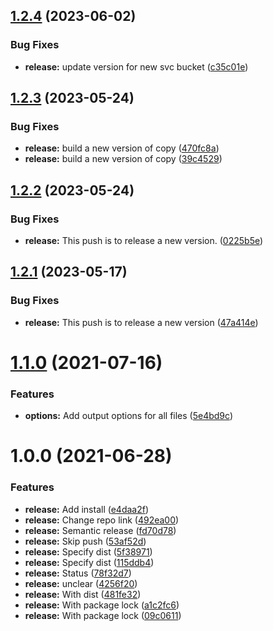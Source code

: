 ## [1.2.4](https://github.com/mavrck-inc/copy-git-meta/compare/1.2.3...1.2.4) (2023-06-02)


### Bug Fixes

* **release:** update version for new svc bucket ([c35c01e](https://github.com/mavrck-inc/copy-git-meta/commit/c35c01e173e76556b067199550492d1ab4616c56))

## [1.2.3](https://github.com/mavrck-inc/copy-git-meta/compare/1.2.2...1.2.3) (2023-05-24)


### Bug Fixes

* **release:** build a new version of copy ([470fc8a](https://github.com/mavrck-inc/copy-git-meta/commit/470fc8a8d81f55128cc4823b7d57a3a6033e69b9))
* **release:** build a new version of copy ([39c4529](https://github.com/mavrck-inc/copy-git-meta/commit/39c452922c37616682fc23cdbed766931f107aab))

## [1.2.2](https://github.com/mavrck-inc/copy-git-meta/compare/1.2.1...1.2.2) (2023-05-24)


### Bug Fixes

* **release:** This push is to release a new version. ([0225b5e](https://github.com/mavrck-inc/copy-git-meta/commit/0225b5efc67bd44b886bce4cfaacbb72bd296ee5))

## [1.2.1](https://github.com/mavrck-inc/copy-git-meta/compare/1.2.0...1.2.1) (2023-05-17)


### Bug Fixes

* **release:** This push is to release a new version ([47a414e](https://github.com/mavrck-inc/copy-git-meta/commit/47a414eb57521a6458cc163d51af7ad41ce395f0))

# [1.1.0](https://github.com/mavrck-inc/copy-git-meta/compare/1.0.0...1.1.0) (2021-07-16)


### Features

* **options:** Add output options for all files ([5e4bd9c](https://github.com/mavrck-inc/copy-git-meta/commit/5e4bd9c9c88dca486c77890074a684a7c39010c4))

# 1.0.0 (2021-06-28)


### Features

* **release:** Add install ([e4daa2f](https://github.com/mavrck-inc/copy-git-meta/commit/e4daa2f5ffb6bfd8b9ad740e4a71dc2e5d2c1233))
* **release:** Change repo link ([492ea00](https://github.com/mavrck-inc/copy-git-meta/commit/492ea00b1f7031b4d626875e0a2c1bd81628879c))
* **release:** Semantic release ([fd70d78](https://github.com/mavrck-inc/copy-git-meta/commit/fd70d786cc69c5a7231d852f73c806e74386c4b4))
* **release:** Skip push ([53af52d](https://github.com/mavrck-inc/copy-git-meta/commit/53af52d7aa04bd30ed2545821ef3b1a66e8c7869))
* **release:** Specify dist ([5f38971](https://github.com/mavrck-inc/copy-git-meta/commit/5f38971c2f9b4ff6b96e9f814e4399530aad5c50))
* **release:** Specify dist ([115ddb4](https://github.com/mavrck-inc/copy-git-meta/commit/115ddb442b804bf869004c45fcda51138b7095e2))
* **release:** Status ([78f32d7](https://github.com/mavrck-inc/copy-git-meta/commit/78f32d77dfaa9eec4f7355ca82807d83164424e7))
* **release:** unclear ([4256f20](https://github.com/mavrck-inc/copy-git-meta/commit/4256f20e0a8500b7104bff96a91d076c3ae254da))
* **release:** With dist ([481fe32](https://github.com/mavrck-inc/copy-git-meta/commit/481fe3235e0403acf13d60271318c33d6eed4c9c))
* **release:** With package lock ([a1c2fc6](https://github.com/mavrck-inc/copy-git-meta/commit/a1c2fc633aed129575aed7b551e5b517ddd1873c))
* **release:** With package lock ([09c0611](https://github.com/mavrck-inc/copy-git-meta/commit/09c0611c725206eff379e96a6d5636de138e7787))
